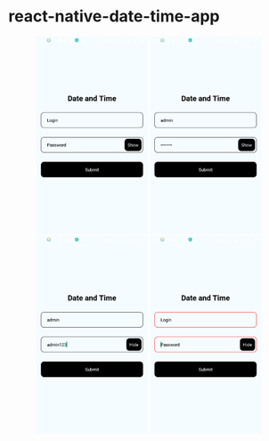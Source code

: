 # react-native-date-time-app
<p align="center">
  <img src="screenshots/Screenshot_2019-08-09-01-48-41-112_com.lowlife.datetimeapp.png" width="200" alt="Screen 1">
  <img src="screenshots/Screenshot_2019-08-09-01-49-32-212_com.lowlife.datetimeapp.png" width="200" alt="Screen 2">
  <img src="screenshots/Screenshot_2019-08-09-01-49-44-469_com.lowlife.datetimeapp.png" width="200" alt="Screen 3">
  <img src="screenshots/Screenshot_2019-08-09-01-49-55-903_com.lowlife.datetimeapp.png" width="200" alt="Screen 4">
</p>
